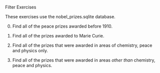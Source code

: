 Filter Exercises

These exercises use the nobel_prizes.sqlite database.

0) Find all of the peace prizes awarded before 1910.

1) Find all of the prizes awarded to Marie Curie.

2) Find all of the prizes that were awarded in areas of chemistry, peace and physics only.

3) Find all of the prizes that were awarded in areas *other than* chemistry, peace and physics.
